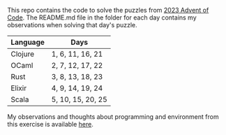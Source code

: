 This repo contains the code to solve the puzzles from [2023 Advent of Code](https://adventofcode.com/2023).  The README.md file in the folder for each day contains my observations when solving that day's puzzle.


|Language| Days  |
|--------|-------|
|Clojure |1, 6, 11, 16, 21|
|OCaml   |2, 7, 12, 17, 22|
|Rust    |3, 8, 13, 18, 23|
|Elixir  |4, 9, 14, 19, 24|
|Scala   |5, 10, 15, 20, 25|

My observations and thoughts about programming and environment from this exercise is available [here](https://rvprasad.medium.com/f1b75e1592a9?source=friends_link&sk=2a196541242647dabfd85a3a196c1c0c).
